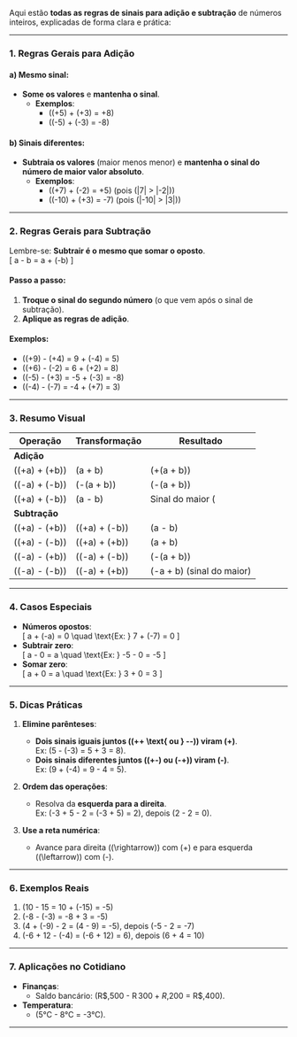 Aqui estão **todas as regras de sinais para adição e subtração** de números inteiros, explicadas de forma clara e prática:

---

### **1. Regras Gerais para Adição**  
#### **a) Mesmo sinal**:  
- **Some os valores** e **mantenha o sinal**.  
  - **Exemplos**:  
    - \((+5) + (+3) = +8\)  
    - \((-5) + (-3) = -8\)  

#### **b) Sinais diferentes**:  
- **Subtraia os valores** (maior menos menor) e **mantenha o sinal do número de maior valor absoluto**.  
  - **Exemplos**:  
    - \((+7) + (-2) = +5\) (pois \(|7| > |-2|\))  
    - \((-10) + (+3) = -7\) (pois \(|-10| > |3|\))  

---

### **2. Regras Gerais para Subtração**  
Lembre-se: **Subtrair é o mesmo que somar o oposto**.  
\[
a - b = a + (-b)
\]  

#### **Passo a passo**:  
1. **Troque o sinal do segundo número** (o que vem após o sinal de subtração).  
2. **Aplique as regras de adição**.  

#### **Exemplos**:  
- \((+9) - (+4) = 9 + (-4) = 5\)  
- \((+6) - (-2) = 6 + (+2) = 8\)  
- \((-5) - (+3) = -5 + (-3) = -8\)  
- \((-4) - (-7) = -4 + (+7) = 3\)  

---

### **3. Resumo Visual**  
| Operação               | Transformação          | Resultado            |  
|------------------------|------------------------|----------------------|  
| **Adição**             |                        |                      |  
| \((+a) + (+b)\)        | \(a + b\)              | \(+(a + b)\)         |  
| \((-a) + (-b)\)        | \(-(a + b)\)           | \(-(a + b)\)         |  
| \((+a) + (-b)\)        | \(a - b\)              | Sinal do maior \(|a|\) ou \(|b|\) |  
| **Subtração**          |                        |                      |  
| \((+a) - (+b)\)        | \((+a) + (-b)\)        | \(a - b\)            |  
| \((+a) - (-b)\)        | \((+a) + (+b)\)        | \(a + b\)            |  
| \((-a) - (+b)\)        | \((-a) + (-b)\)        | \(-(a + b)\)         |  
| \((-a) - (-b)\)        | \((-a) + (+b)\)        | \(-a + b\) (sinal do maior) |  

---

### **4. Casos Especiais**  
- **Números opostos**:  
  \[
  a + (-a) = 0 \quad \text{Ex: } 7 + (-7) = 0
  \]  
- **Subtrair zero**:  
  \[
  a - 0 = a \quad \text{Ex: } -5 - 0 = -5
  \]  
- **Somar zero**:  
  \[
  a + 0 = a \quad \text{Ex: } 3 + 0 = 3
  \]  

---

### **5. Dicas Práticas**  
1. **Elimine parênteses**:  
   - **Dois sinais iguais juntos \((++ \text{ ou } --)\) viram \(+\)**.  
     Ex: \(5 - (-3) = 5 + 3 = 8\).  
   - **Dois sinais diferentes juntos \((+-\) ou \(-+)\) viram \(-\)**.  
     Ex: \(9 + (-4) = 9 - 4 = 5\).  

2. **Ordem das operações**:  
   - Resolva da **esquerda para a direita**.  
     Ex: \(-3 + 5 - 2 = (-3 + 5) = 2\), depois \(2 - 2 = 0\).  

3. **Use a reta numérica**:  
   - Avance para direita (\(\rightarrow\)) com \(+\) e para esquerda (\(\leftarrow\)) com \(-\).  

---

### **6. Exemplos Reais**  
1. \(10 - 15 = 10 + (-15) = -5\)  
2. \(-8 - (-3) = -8 + 3 = -5\)  
3. \(4 + (-9) - 2 = (4 - 9) = -5\), depois \(-5 - 2 = -7\)  
4. \(-6 + 12 - (-4) = (-6 + 12) = 6\), depois \(6 + 4 = 10\)  

---

### **7. Aplicações no Cotidiano**  
- **Finanças**:  
  - Saldo bancário: \(R\$\,500 - R$\,300 + R$\,200 = R$\,400\).  
- **Temperatura**:  
  - \(5°C - 8°C = -3°C\).  

---
